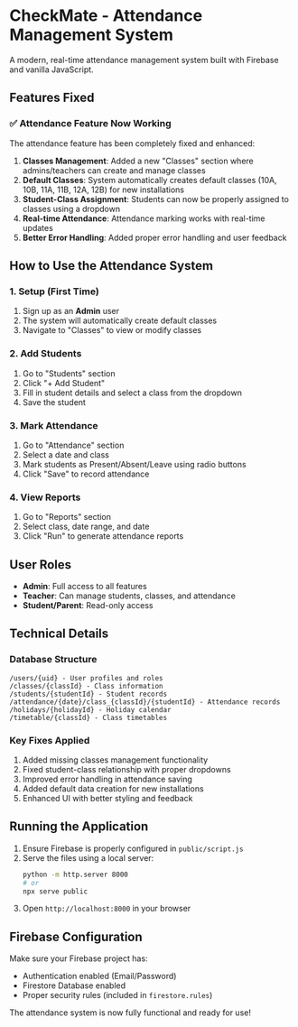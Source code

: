 # CheckMate - Attendance Management System

A modern, real-time attendance management system built with Firebase and vanilla JavaScript.

## Features Fixed

### ✅ Attendance Feature Now Working

The attendance feature has been completely fixed and enhanced:

1. **Classes Management**: Added a new "Classes" section where admins/teachers can create and manage classes
2. **Default Classes**: System automatically creates default classes (10A, 10B, 11A, 11B, 12A, 12B) for new installations
3. **Student-Class Assignment**: Students can now be properly assigned to classes using a dropdown
4. **Real-time Attendance**: Attendance marking works with real-time updates
5. **Better Error Handling**: Added proper error handling and user feedback

## How to Use the Attendance System

### 1. Setup (First Time)
1. Sign up as an **Admin** user
2. The system will automatically create default classes
3. Navigate to "Classes" to view or modify classes

### 2. Add Students
1. Go to "Students" section
2. Click "+ Add Student"
3. Fill in student details and select a class from the dropdown
4. Save the student

### 3. Mark Attendance
1. Go to "Attendance" section
2. Select a date and class
3. Mark students as Present/Absent/Leave using radio buttons
4. Click "Save" to record attendance

### 4. View Reports
1. Go to "Reports" section
2. Select class, date range, and date
3. Click "Run" to generate attendance reports

## User Roles

- **Admin**: Full access to all features
- **Teacher**: Can manage students, classes, and attendance
- **Student/Parent**: Read-only access

## Technical Details

### Database Structure
```
/users/{uid} - User profiles and roles
/classes/{classId} - Class information
/students/{studentId} - Student records
/attendance/{date}/class_{classId}/{studentId} - Attendance records
/holidays/{holidayId} - Holiday calendar
/timetable/{classId} - Class timetables
```

### Key Fixes Applied
1. Added missing classes management functionality
2. Fixed student-class relationship with proper dropdowns
3. Improved error handling in attendance saving
4. Added default data creation for new installations
5. Enhanced UI with better styling and feedback

## Running the Application

1. Ensure Firebase is properly configured in `public/script.js`
2. Serve the files using a local server:
   ```bash
   python -m http.server 8000
   # or
   npx serve public
   ```
3. Open `http://localhost:8000` in your browser

## Firebase Configuration

Make sure your Firebase project has:
- Authentication enabled (Email/Password)
- Firestore Database enabled
- Proper security rules (included in `firestore.rules`)

The attendance system is now fully functional and ready for use!
